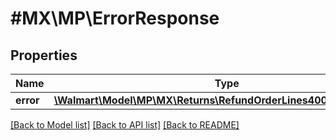 # #MX\MP\ErrorResponse

## Properties

Name | Type | Description | Notes
------------ | ------------- | ------------- | -------------
**error** | [**\Walmart\Model\MP\MX\Returns\RefundOrderLines400ResponseError**](RefundOrderLines400ResponseError.md) |  | [optional]


[[Back to Model list]](../) [[Back to API list]](../../Api/MX/MP) [[Back to README]](../../README.md)
